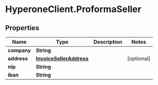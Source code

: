 # HyperoneClient.ProformaSeller

## Properties

Name | Type | Description | Notes
------------ | ------------- | ------------- | -------------
**company** | **String** |  | 
**address** | [**InvoiceSellerAddress**](InvoiceSellerAddress.md) |  | [optional] 
**nip** | **String** |  | 
**iban** | **String** |  | 


